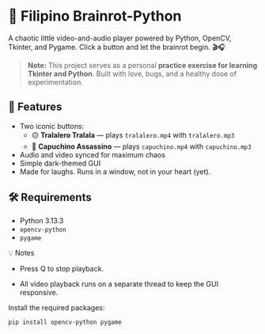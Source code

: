 # 🧠 Filipino Brainrot-Python

A chaotic little video-and-audio player powered by Python, OpenCV, Tkinter, and Pygame. Click a button and let the brainrot begin. 🎬🎧

> **Note:** This project serves as a personal **practice exercise for learning Tkinter and Python**. Built with love, bugs, and a healthy dose of experimentation.

## 🚀 Features

- Two iconic buttons:  
  - 🟡 **Tralalero Tralala** — plays `tralalero.mp4` with `tralalero.mp3`
  - 🔵 **Capuchino Assassino** — plays `capuchino.mp4` with `capuchino.mp3` 
- Audio and video synced for maximum chaos
- Simple dark-themed GUI
- Made for laughs. Runs in a window, not in your heart (yet).

## 🛠️ Requirements

- Python 3.13.3
- `opencv-python`
- `pygame`

💡 Notes

- Press Q to stop playback.

- All video playback runs on a separate thread to keep the GUI responsive.
    

Install the required packages:

```bash
pip install opencv-python pygame


